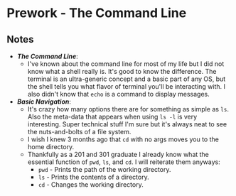 # Prework - The Command Line

## Notes

- ***The Command Line***:
  - I've known about the command line for most of my life but I did not know what a shell really is. It's good to know the difference. The terminal is an ultra-generic concept and a basic part of any OS, but the shell tells you what flavor of terminal you'll be interacting with. I also didn't know that `echo` is a command to display messages.
- ***Basic Navigation***:
  - It's crazy how many options there are for something as simple as `ls`. Also the meta-data that appears when using `ls -l` is very interesting. Super technical stuff I'm sure but it's always neat to see the nuts-and-bolts of a file system.
  - I wish I knew 3 months ago that `cd` with no args moves you to the home directory.
  - Thankfully as a 201 and 301 graduate I already know what the essential function of `pwd`, `ls`, and `cd`. I will reiterate them anyways:
    - `pwd` - Prints the path of the working directory.
    - `ls` - Prints the contents of a directory.
    - `cd` - Changes the working directory.
